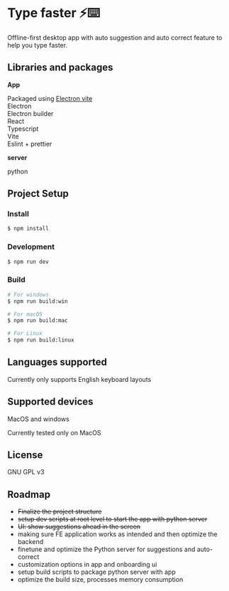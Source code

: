 # Type faster ⚡⌨️

Offline-first desktop app with auto suggestion and auto correct feature to help you type faster.

## Libraries and packages

**App**

Packaged using [Electron vite](https://github.com/alex8088/electron-vite) \
Electron\
Electron builder\
React\
Typescript\
Vite\
Eslint + prettier

**server**

python

## Project Setup

### Install

```bash
$ npm install
```

### Development

```bash
$ npm run dev
```

### Build

```bash
# For windows
$ npm run build:win

# For macOS
$ npm run build:mac

# For Linux
$ npm run build:linux
```

## Languages supported

Currently only supports English keyboard layouts

## Supported devices

MacOS and windows

Currently tested only on MacOS

## License

GNU GPL v3

## Roadmap

- ~~Finalize the project structure~~
- ~~setup dev scripts at root level to start the app with python server~~
- ~~UI: show suggestions ahead in the screen~~
- making sure FE application works as intended and then optimize the backend
- finetune and optimize the Python server for suggestions and auto-correct
- customization options in app and onboarding ui
- setup build scripts to package python server with app
- optimize the build size, processes memory consumption
